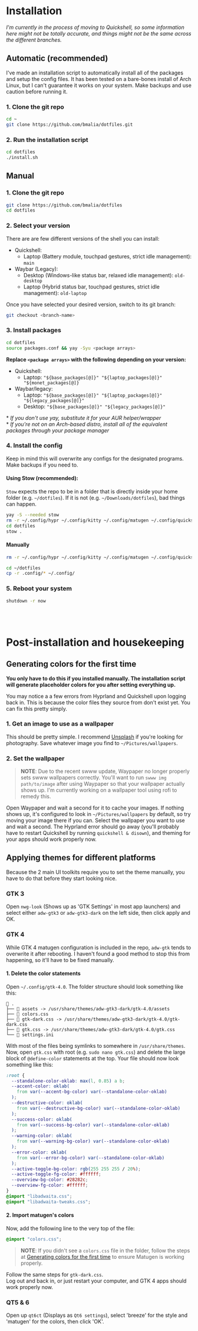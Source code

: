# Installation

*I'm currently in the process of moving to Quickshell, so some information here might not be totally accurate, and things might not be the same across the different branches.*

## Automatic (recommended)

I've made an installation script to automatically install all of the packages and setup the config files. It has been tested on a bare-bones install of Arch Linux, but I can't guarantee it works on your system. Make backups and use caution before running it.

### 1. Clone the git repo

```sh
cd ~
git clone https://github.com/bmalia/dotfiles.git
```

### 2. Run the installation script

```sh
cd dotfiles
./install.sh
```

## Manual

### 1. Clone the git repo

```sh
git clone https://github.com/bmalia/dotfiles
cd dotfiles
```

### 2. Select your version

There are are few different versions of the shell you can install:

- Quickshell:
  - Laptop (Battery module, touchpad gestures, strict idle management): `main`
- Waybar (Legacy):
  - Desktop (Windows-like status bar, relaxed idle management): `old-desktop`
  - Laptop (Hybrid status bar, touchpad gestures, strict idle management): `old-laptop`

Once you have selected your desired version, switch to its git branch:

```sh
git checkout <branch-name>
```

### 3. Install packages

```sh
cd dotfiles
source packages.conf && yay -Syu <package arrays>
```

**Replace `<package arrays>` with the following depending on your version:**

- Quickshell:
  - Laptop: `"${base_packages[@]}" "${laptop_packages[@]}" "${monet_packages[@]}`
- Waybar/legacy:
  - Laptop: `"${base_packages[@]}" "${laptop_packages[@]}" "${legacy_packages[@]}"`
  - Desktop: `"${base_packages[@]}" "${legacy_packages[@]}"`

\* _If you don't use yay, substitute it for your AUR helper/wrapper_ \
\* _If you're not on an Arch-based distro, install all of the equivalent packages through your package manager_

### 4. Install the config

Keep in mind this will overwrite any configs for the designated programs. Make backups if you need to.

#### Using Stow (recommended):

`Stow` expects the repo to be in a folder that is directly inside your home folder (e.g. `~/dotfiles`). If it is not (e.g. `~/Downloads/dotfiles`), bad things can happen.

```sh
yay -S --needed stow
rm -r ~/.config/hypr ~/.config/kitty ~/.config/matugen ~/.config/quickshell ~/.config/rofi ~/.config/waybar ~/.config/waypaper ~/.config/wlogout
cd dotfiles
stow .
```

#### Manually

```sh
rm -r ~/.config/hypr ~/.config/kitty ~/.config/matugen ~/.config/quickshell ~/.config/rofi ~/.config/waybar ~/.config/waypaper ~/.config/wlogout

cd ~/dotfiles
cp -r .config/* ~/.config/
```

### 5. Reboot your system

```sh
shutdown -r now
```
<br>
<br>

# Post-installation and housekeeping

## Generating colors for the first time
**You only have to do this if you installed manually. The installation script will generate placeholder colors for you after setting everything up.**

You may notice a a few errors from Hyprland and Quickshell upon logging back in. This is because the color files they source from don't exist yet. You can fix this pretty simply.
### 1. Get an image to use as a wallpaper
This should be pretty simple. I recommend [Unsplash](https://unsplash.com) if you're looking for photography. Save whatever image you find to `~/Pictures/wallpapers`.

### 2. Set the wallpaper
> **NOTE**: Due to the recent swww update, Waypaper no longer properly sets swww wallpapers correctly. You'll want to run `swww img path/to/image` after using Waypaper so that your wallpaper actually shows up. I'm currently working on a wallpaper tool using rofi to remedy this.

Open Waypaper and wait a second for it to cache your images. If nothing shows up, it's configured to look in `~/Pictures/wallpapers` by default, so try moving your image there if you can. Select the wallpaper you want to use and wait a second. The Hyprland error should go away (you'll probably have to restart Quickshell by running `quickshell & disown`), and theming for your apps should work properly now.


## Applying themes for different platforms
Because the 2 main UI toolkits require you to set the theme manually, you have to do that before they start looking nice.
### GTK 3
Open `nwg-look` (Shows up as 'GTK Settings' in most app launchers) and select either `adw-gtk3` or `adw-gtk3-dark` on the left side, then click apply and OK.
### GTK 4
While GTK 4 matugen configuration is included in the repo, `adw-gtk` tends to overwrite it after rebooting. I haven't found a good method to stop this from happening, so it'll have to be fixed manually.

#### 1. Delete the color statements
Open `~/.config/gtk-4.0`. The folder structure should look something like this:
```
 .
├──  assets -> /usr/share/themes/adw-gtk3-dark/gtk-4.0/assets
├──  colors.css
├──  gtk-dark.css -> /usr/share/themes/adw-gtk3-dark/gtk-4.0/gtk-dark.css
├──  gtk.css -> /usr/share/themes/adw-gtk3-dark/gtk-4.0/gtk.css
└── 󱁻 settings.ini
```
With most of the files being symlinks to somewhere in `/usr/share/themes`. \
Now, open `gtk.css` with root (e.g. `sudo nano gtk.css`) and delete the large block of `@define-color` statements at the top. Your file should now look something like this:
```css
:root {
  --standalone-color-oklab: max(l, 0.85) a b;
  --accent-color: oklab(
    from var(--accent-bg-color) var(--standalone-color-oklab)
  );
  --destructive-color: oklab(
    from var(--destructive-bg-color) var(--standalone-color-oklab)
  );
  --success-color: oklab(
    from var(--success-bg-color) var(--standalone-color-oklab)
  );
  --warning-color: oklab(
    from var(--warning-bg-color) var(--standalone-color-oklab)
  );
  --error-color: oklab(
    from var(--error-bg-color) var(--standalone-color-oklab)
  );
  --active-toggle-bg-color: rgb(255 255 255 / 20%);
  --active-toggle-fg-color: #ffffff;
  --overview-bg-color: #28282c;
  --overview-fg-color: #ffffff;
}
@import "libadwaita.css";
@import "libadwaita-tweaks.css";
```

#### 2. Import matugen's colors
Now, add the following line to the very top of the file:
```css
@import "colors.css";
```
> **NOTE**: If you didn't see a `colors.css` file in the folder, follow the steps at [Generating colors for the first time](#generating-colors-for-the-first-time) to ensure Matugen is working properly.

Follow the same steps for `gtk-dark.css`. \
Log out and back in, or just restart your computer, and GTK 4 apps should work properly now.

### QT5 & 6
Open up `qt6ct` (Displays as `Qt6 settings`), select 'breeze' for the style and 'matugen' for the colors, then click 'OK'.
